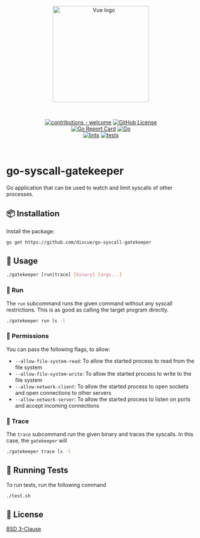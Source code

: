 
<p align="center"><a href="https://www.discue.io/" target="_blank" rel="noopener noreferrer"><img width="256" src="https://www.discue.io/icons-fire-no-badge-square/web/icon-192.png" alt="Vue logo"></a></p>

<br/>
<div align="center">

[![contributions - welcome](https://img.shields.io/badge/contributions-welcome-blue/green)](/CONTRIBUTING.md "Go to contributions doc")
[![GitHub License](https://img.shields.io/github/license/discue/go-syscall-gatekeeper.svg)](https://github.com/discue/go-syscall-gatekeeper-cli/blob/master/LICENSE)
<br/>
[![Go Report Card](https://goreportcard.com/badge/github.com/discue/go-syscall-gatekeeper)](https://goreportcard.com/report/github.com/discue/go-syscall-gatekeeper)
[![Go](https://img.shields.io/github/go-mod/go-version/discue/go-syscall-gatekeeper-cli
)](https://github.com/discue/go-syscall-gatekeeper-cli/blob/main/go.mod)
<br/>
[![lints](https://github.com/discue/go-syscall-gatekeeper-cli/actions/workflows/lints.yml/badge.svg)](https://github.com/discue/go-syscall-gatekeeper-cli/actions/workflows/lints.yml)
[![tests](https://github.com/discue/go-syscall-gatekeeper-cli/actions/workflows/tests.yml/badge.svg)](https://github.com/discue/go-syscall-gatekeeper-cli/actions/workflows/tests.yml)
</div>

<br/>

# go-syscall-gatekeeper
Go application that can be used to watch and limit syscalls of other processes.

## 📦 Installation

Install the package:

```bash
go get https://github.com/discue/go-syscall-gatekeeper
```

## 🔣 Usage
```bash
./gatekeeper [run|trace] [binary] [args...]
```
### 🚀 Run
The `run` subcommand runs the given command without any syscall restrictions. This is as good as calling the target program directly.

```bash
./gatekeeper run ls -l
```

### 🤺 Permissions
You can pass the following flags, to allow:
- `--allow-file-system-read`: To allow the started process to read from the file system
- `--allow-file-system-write`: To allow the started process to write to the file system
- `--allow-network-client`: To allow the started process to open sockets and open connections to other servers
- `--allow-network-server`: To allow the started process to listen on ports and accept incoming connections

### 🔎 Trace
The `trace` subcommand run the given binary and traces the syscalls. In this case, the `gatekeeper` will 

```bash
./gatekeeper trace ls -l
```

## 🧪 Running Tests
To run tests, run the following command

```bash
./test.sh
```

## 📄 License
[BSD 3-Clause](https://choosealicense.com/licenses/bsd-3-clause/)
